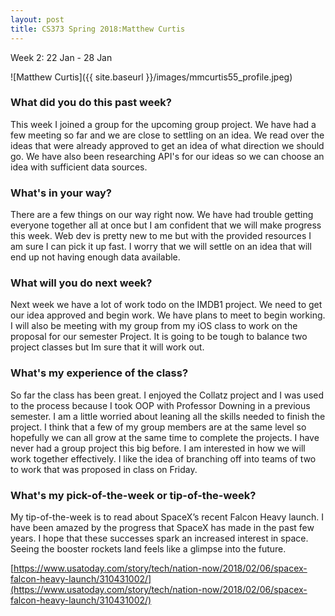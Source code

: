 ```yaml
---
layout: post
title: CS373 Spring 2018:Matthew Curtis
---
```

Week 2: 22 Jan - 28 Jan

![Matthew Curtis]({{ site.baseurl }}/images/mmcurtis55_profile.jpeg)

### What did you do this past week?

This week I joined a group for the upcoming group project. We have had a few meeting so far and we are close to settling on an idea. We read over the ideas that were already approved to get an idea of what direction we should go. We have also been researching API's for our ideas so we can choose an idea with sufficient data sources. 

### What's in your way?

There are a few things on our way right now. We have had trouble getting everyone together all at once but I am confident that we will make progress this week. Web dev is pretty new to me but with the provided resources I am sure I can pick it up fast. I worry that we will settle on an idea that will end up not having enough data available.  

### What will you do next week?

Next week we have a lot of work todo on the IMDB1 project. We need to get our idea approved and begin work. We have plans to meet to begin working. I will also be meeting with my group from my iOS class to work on the proposal for our semester Project. It is going to be tough to balance two project classes but Im sure that it will work out. 

### What's my experience of the class?

So far the class has been great. I enjoyed the Collatz project and I was used to the process because I took OOP with Professor Downing in a previous semester. I am a little worried about leaning all the skills needed to finish the project. I think that a few of my group members are at the same level so hopefully we can all grow at the same time to complete the projects. I have never had a group project this big before. I am interested in how we will work together effectively. I like the idea of branching off into teams of two to work that was proposed in class on Friday.

### What's my pick-of-the-week or tip-of-the-week?

My tip-of-the-week is to read about SpaceX’s recent Falcon Heavy launch. I have been amazed  by the progress that SpaceX has made in the past few years. I hope that these successes spark an increased interest in space. Seeing the booster rockets land feels like a glimpse into the future. 

[https://www.usatoday.com/story/tech/nation-now/2018/02/06/spacex-falcon-heavy-launch/310431002/](https://www.usatoday.com/story/tech/nation-now/2018/02/06/spacex-falcon-heavy-launch/310431002/)
